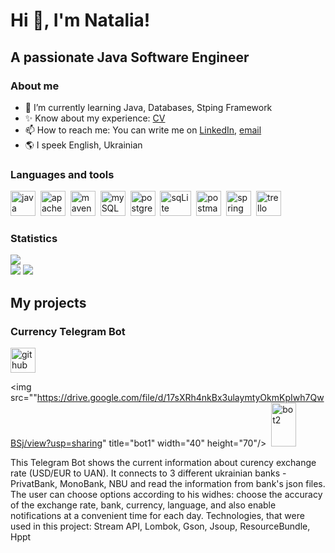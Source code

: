 # Hi 👋, I'm Natalia!
## A passionate Java Software Engineer

### About me
- 🌱 I’m currently learning Java, Databases, Stping Framework
- ✨ Know about my experience: [CV](https://drive.google.com/file/d/1mSiqXnomj5-Kzs06Lf0jhM7yerN2UTH9/view?usp=sharing)
- 📫 How to reach me:  You can write me on [LinkedIn](https://www.linkedin.com/in/natalia-boichenko/), [email](mailto:natalya.andriychuk@gmail.com)
- 🌎 I speek English, Ukrainian


### Languages and tools
  <img src="https://cdn.jsdelivr.net/gh/devicons/devicon@latest/icons/java/java-original-wordmark.svg" title="java" width="40" height="40"/>&nbsp;
  <img src="https://cdn.jsdelivr.net/gh/devicons/devicon@latest/icons/apache/apache-original.svg" title="apache" width="40" height="40"/>&nbsp; 
  <img src="https://cdn.jsdelivr.net/gh/devicons/devicon@latest/icons/maven/maven-original.svg" title="maven" width="40" height="40"/>&nbsp; 
  <img src="https://cdn.jsdelivr.net/gh/devicons/devicon@latest/icons/mysql/mysql-original.svg" title="mySQL" width="40" height="40"/>&nbsp;
  <img src="https://cdn.jsdelivr.net/gh/devicons/devicon@latest/icons/postgresql/postgresql-original.svg" title="postgreSQL" width="40" height="40"/>&nbsp;
  <img src="https://cdn.jsdelivr.net/gh/devicons/devicon@latest/icons/sqlite/sqlite-original.svg" title="sqLite" width="50" height="40"/>&nbsp;
  <img src="https://cdn.jsdelivr.net/gh/devicons/devicon@latest/icons/postman/postman-original.svg" title="postman" width="40" height="40"/>&nbsp;
  <img src="https://cdn.jsdelivr.net/gh/devicons/devicon@latest/icons/spring/spring-original.svg" title="spring" width="40" height="40"/>&nbsp;
  <img src="https://cdn.jsdelivr.net/gh/devicons/devicon@latest/icons/trello/trello-original.svg" title="trello" width="40" height="40"/>&nbsp;
          
          
 ### Statistics         
 ![](http://github-profile-summary-cards.vercel.app/api/cards/profile-details?username=NatalyaBoychenko&theme=default)         
 ![](http://github-profile-summary-cards.vercel.app/api/cards/repos-per-language?username=NatalyaBoychenko&theme=default)
 ![](http://github-profile-summary-cards.vercel.app/api/cards/stats?username=NatalyaBoychenko&theme=default)

## My projects

### Currency Telegram Bot
[<img src="https://cdn.jsdelivr.net/gh/devicons/devicon@latest/icons/github/github-original-wordmark.svg"  title="github" width="40" height="40"/>](https://github.com/NatalyaBoychenko/CurrencyTelegramBot)       

<img src=""https://drive.google.com/file/d/17sXRh4nkBx3ulaymtyOkmKpIwh7QwBSj/view?usp=sharing"  title="bot1" width="40" height="70"/>&nbsp;
<img src="https://drive.google.com/file/d/1bQJtm3tBZpdcj4OJ3okMkMnCavI3xehy/view?usp=sharing" title="bot2" width="40" height="70"/>

This Telegram Bot shows the current information about curency exchange rate (USD/EUR to UAN). It connects to 3 different ukrainian banks - PrivatBank, MonoBank, NBU and read the information from bank's json files. The user can choose options according to his widhes: choose the accuracy of the exchange rate, bank, currency, language, and also enable notifications at a convenient time for each day.
Technologies, that were used in this project:
Stream API, Lombok, Gson, Jsoup, ResourceBundle, Hppt

